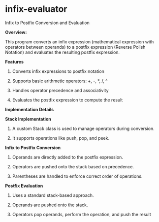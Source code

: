 # infix-evaluator

Infix to Postfix Conversion and Evaluation

**Overview:**

This program converts an infix expression (mathematical expression with operators between operands) to a postfix expression (Reverse Polish Notation) and evaluates the resulting postfix expression.

**Features**

1) Converts infix expressions to postfix notation

2) Supports basic arithmetic operators: +, -, *, /, ^

3) Handles operator precedence and associativity

4) Evaluates the postfix expression to compute the result

**Implementation Details**

**Stack Implementation**

1) A custom Stack class is used to manage operators during conversion.

2) It supports operations like push, pop, and peek.

**Infix to Postfix Conversion**

1) Operands are directly added to the postfix expression.

2) Operators are pushed onto the stack based on precedence.

3) Parentheses are handled to enforce correct order of operations.

**Postfix Evaluation**

1) Uses a standard stack-based approach.

2) Operands are pushed onto the stack.

3) Operators pop operands, perform the operation, and push the result
